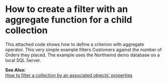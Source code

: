 # How to create a filter with an aggregate function for a child collection


<p>This attached code shows how to define a criterion with aggregate operator. This very simple example filters Customers against the number of Orders they placed. The example uses the Northwind demo database on a local SQL Server.</p><p><strong>See Also:</strong><br />
<a href="https://www.devexpress.com/Support/Center/p/A2394">How to filter a collection by an associated objects' properties</a></p>

<br/>



